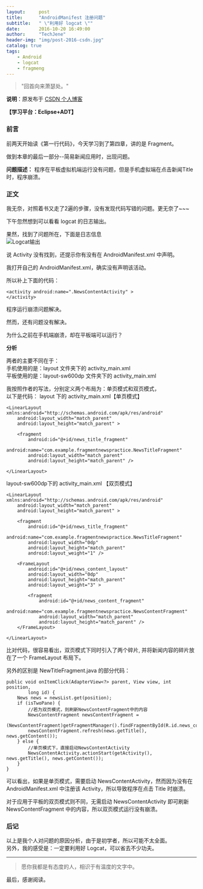 ```yaml
---
layout:     post
title:      "AndroidManifest 注册问题"
subtitle:   " \"利用好 logcat \""
date:       2016-10-20 16:49:00
author:     "TechJene"
header-img: "img/post-2016-csdn.jpg"
catalog: true
tags:
    - Android
    - logcat
    - fragmeng
---
```

> "回首向来萧瑟处。"

**说明**：原发布于 [CSDN 个人博客](http://blog.csdn.net/yaoyuandemeili/article/details/52874573)

**【学习平台：Eclipse+ADT】**

### 前言

前两天开始读《第一行代码》，今天学习到了第四章，讲的是 Fragment。

做到本章的最后一部分--简易新闻应用时，出现问题。  

**问题描述：**
程序在平板虚拟机端运行没有问题，但是手机虚拟端在点击新闻Title时，程序崩溃。


### 正文

我无奈，对照着书又走了2遍的步骤，没有发现代码写错的问题。更无奈了~~~

下午忽然想到可以看看 logcat 的日志输出。

果然，找到了问题所在，下面是日志信息  
![Logcat输出](http://img.blog.csdn.net/20161020170103190)

说 Activity 没有找到，还提示你有没有在 AndroidManifest.xml 中声明。  

我打开自己的 AndroidManifest.xml，确实没有声明该活动。

所以补上下面的代码：
```
<activity android:name=".NewsContentActivity" >
</activity>
```

程序运行崩溃问题解决。

然而，还有问题没有解决。  

为什么之前在手机端崩溃，却在平板端可以运行？


**分析**  

两者的主要不同在于：  
	手机使用的是：layout 文件夹下的 activity_main.xml   
	平板使用的是：layout-sw600dp 文件夹下的 activity_main.xml


我按照作者的写法，分别定义两个布局为：单页模式和双页模式，  
以下是代码：
layout 下的 activity_main.xml【单页模式】

```
<LinearLayout xmlns:android="http://schemas.android.com/apk/res/android"
    android:layout_width="match_parent"
    android:layout_height="match_parent" >

    <fragment
        android:id="@+id/news_title_fragment"
        android:name="com.example.fragmentnewspractice.NewsTitleFragment"
        android:layout_width="match_parent"
        android:layout_height="match_parent" />

</LinearLayout>
```
layout-sw600dp下的 activity_main.xml 【双页模式】

```
<LinearLayout xmlns:android="http://schemas.android.com/apk/res/android"
    android:layout_width="match_parent"
    android:layout_height="match_parent" >

	<fragment
	    android:id="@+id/news_title_fragment"
	    android:name="com.example.fragmentnewspractice.NewsTitleFragment"
	    android:layout_width="0dp"
	    android:layout_height="match_parent"
	    android:layout_weight="1" />

	<FrameLayout
	    android:id="@+id/news_content_layout"
	    android:layout_width="0dp"
	    android:layout_height="match_parent"
	    android:layout_weight="3" >

	    <fragment
	        android:id="@+id/news_content_fragment"
	        android:name="com.example.fragmentnewspractice.NewsContentFragment"
	        android:layout_width="match_parent"
	        android:layout_height="match_parent" />
	</FrameLayout>

</LinearLayout>
```
比对代码，很容易看出，双页模式下同时引入了两个碎片, 并将新闻内容的碎片放在了一个 FrameLayout 布局下。

另外的区别是 NewTitleFragment.java 的部分代码：

```
public void onItemClick(AdapterView<?> parent, View view, int position,
		long id) {
	News news = newsList.get(position);
	if (isTwoPane) {
		//若为双页模式，则刷新NewsContentFragment中的内容
		NewsContentFragment newsContentFragment =
				(NewsContentFragment)getFragmentManager().findFragmentById(R.id.news_content_fragment);
		newsContentFragment.refresh(news.getTitle(), news.getContent());
	} else {
		//单页模式下，直接启动NewsContentActivity
		NewsContentActivity.actionStart(getActivity(), news.getTitle(), news.getContent());
	}
}

```
可以看出，如果是单页模式，需要启动 NewsContentActivity，然而因为没有在 AndroidManifest.xml 中注册该 Activity，所以导致程序在点击 Title 时崩溃。

对于应用于平板的双页模式则不同，无需启动 NewsContentActivity 即可刷新 NewsContentFragment 中的内容，所以双页模式运行没有崩溃。


### 后记
以上是我个人对问题的原因分析，由于是初学者，所以可能不太全面。  
另外，我的感受是：一定要利用好 Logcat，可以省去不少功夫。

---------
> 愿你我都是有态度的人，相识于有温度的文字中。

最后，感谢阅读。
